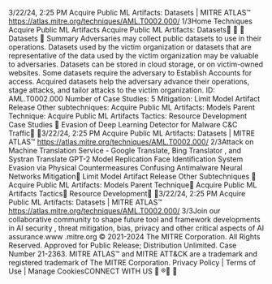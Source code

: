 3/22/24, 2:25 PM Acquire Public ML Artifacts: Datasets | MITRE ATLAS™
https://atlas.mitre.org/techniques/AML.T0002.000/ 1/3Home Techniques Acquire Public ML Artifacts
Acquire Public ML Artifacts:
Datasets󰅂 󰅂 󰅂
Datasets 󰅂
Summary
Adversaries may collect public datasets to use in their operations. Datasets used by
the victim organization or datasets that are representative of the data used by the
victim organization may be valuable to adversaries. Datasets can be stored in cloud
storage, or on victim-owned websites. Some datasets require the adversary to
Establish Accounts for access.
Acquired datasets help the adversary advance their operations, stage attacks, and
tailor attacks to the victim organization.
ID: AML.T0002.000
Number of Case Studies: 5
Mitigation: Limit Model Artifact Release
Other subtechniques: Acquire Public ML Artifacts: Models
Parent Technique: Acquire Public ML Artifacts
Tactics: Resource Development
Case Studies 󰅃
Evasion of Deep Learning Detector for Malware C&C Traffic󰍜 󰇙3/22/24, 2:25 PM Acquire Public ML Artifacts: Datasets | MITRE ATLAS™
https://atlas.mitre.org/techniques/AML.T0002.000/ 2/3Attack on Machine Translation Service - Google Translate, Bing Translator , and
Systran Translate
GPT-2 Model Replication
Face Identification System Evasion via Physical Countermeasures
Confusing Antimalware Neural Networks
Mitigation󰅃
Limit Model Artifact Release
Other Subtechniques 󰅃
Acquire Public ML Artifacts: Models
Parent Technique󰅃
Acquire Public ML Artifacts
Tactics󰅃
Resource Development󰍜 󰇙3/22/24, 2:25 PM Acquire Public ML Artifacts: Datasets | MITRE ATLAS™
https://atlas.mitre.org/techniques/AML.T0002.000/ 3/3Join our collaborative community
to shape future tool and
framework developments in AI
security , threat mitigation, bias,
privacy and other critical aspects
of AI assurance.www .mitre.org
© 2021-2024 The MITRE Corporation. All Rights Reserved.
Approved for Public Release; Distribution Unlimited. Case Number 21-2363.
MITRE ATLAS™ and MITRE ATT&CK are a trademark and registered trademark of The MITRE
Corporation.
Privacy Policy | Terms of Use | Manage CookiesCONNECT WITH US
󰅂
®󰍜 󰇙